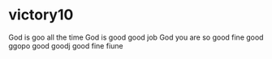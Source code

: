 # victory10
God is goo all the time
God is good 
good job
God you are so good
fine
good
ggopo
good
goodj
good
fine
fiune

